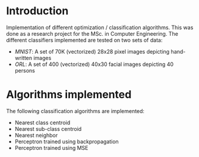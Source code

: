 # Introduction
Implementation of different optimization / classification algorithms. This was done as a research project for the MSc. in Computer Engineering.
The different classifiers implemented are tested on two sets of data:

- *MNIST*: A set of 70K (vectorized) 28x28 pixel images depicting hand-written images
- *ORL*: A set of 400 (vectorized) 40x30 facial images depicting 40 persons

# Algorithms implemented

The following classification algorithms are implemented:

- Nearest class centroid
- Nearest sub-class centroid
- Nearest neighbor
- Perceptron trained using backpropagation
- Perceptron trained using MSE
